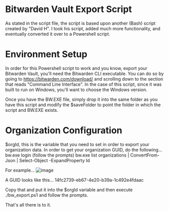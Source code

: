 # Bitwarden Vault Export Script
As stated in the script file, the script is based upon another (Bash) script created by "David H". I took his script, added much more functionality, and eventually converted it over to a Powershell script.

# Environment Setup
In order for this Powershell script to work and you know, export your Bitwarden Vault, you'll need the Bitwarden CLI executable. You can do so by going to https://bitwarden.com/download/ and scrolling down to the section that reads "Command Line Interface". In the case of this script, since it was built to run on Windows, you'll want to choose the Windows version.

Once you have the BW.EXE file, simply drop it into the same folder as you have this script and modify the $saveFolder to point the folder in which the script and BW.EXE exists.

# Organization Configuration
$orgId, this is the variable that you need to set in order to export your organization data. In order to get your organization GUID, do the following...
bw.exe login
(follow the prompts)
bw.exe list organizations | ConvertFrom-Json | Select-Object -ExpandProperty Id

For example...
![image](https://github.com/trparky/Bitwarden-Vault-Export-Script/assets/32105035/8639888a-d1bd-4804-94bb-77dcd91499d7)

A GUID looks like this... 14fc2739-eb67-4e20-b39a-1c492e4fdaac

Copy that and put it into the $orgId variable and then execute ./bw_export.ps1 and follow the prompts.

That's all there is to it.
